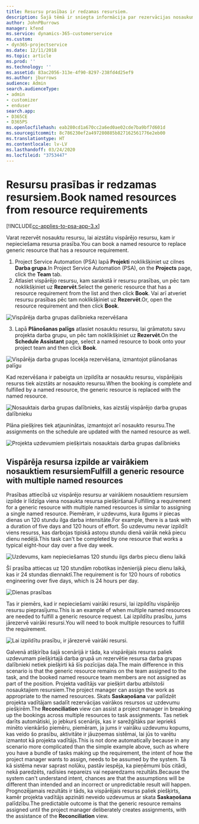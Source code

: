 ```yaml
---
title: Resursu prasības ir redzamas resursiem.
description: Šajā tēmā ir sniegta informācija par rezervācijas nosaukumu resursiem attiecībā uz vispārējo resursu prasībām.
author: JohnPBurrows
manager: kfend
ms.service: dynamics-365-customerservice
ms.custom:
- dyn365-projectservice
ms.date: 12/11/2018
ms.topic: article
ms.prod: ''
ms.technology: ''
ms.assetid: 83ac2056-313e-4f90-8297-238fd4d25ef9
ms.author: jburrows
audience: Admin
search.audienceType:
- admin
- customizer
- enduser
search.app:
- D365CE
- D365PS
ms.openlocfilehash: eab280cd1a670cc2a6ed0ae02cde7ba9bf7d601d
ms.sourcegitcommit: 8c786230ef2a497280885b827162561776e2eb00
ms.translationtype: HT
ms.contentlocale: lv-LV
ms.lasthandoff: 03/24/2020
ms.locfileid: "3753447"
---
```

# <a name="book-named-resources-from-resource-requirements"></a><span data-ttu-id="a7ba4-103">Resursu prasības ir redzamas resursiem.</span><span class="sxs-lookup"><span data-stu-id="a7ba4-103">Book named resources from resource requirements</span></span>

[!INCLUDE[cc-applies-to-psa-app-3.x](../includes/cc-applies-to-psa-app-3x.md)]

<span data-ttu-id="a7ba4-104">Varat rezervēt nosauktu resursu, lai aizstātu vispārējo resursu, kam ir nepieciešama resursa prasība.</span><span class="sxs-lookup"><span data-stu-id="a7ba4-104">You can book a named resource to replace generic resource that has a resource requirement.</span></span>

1. <span data-ttu-id="a7ba4-105">Project Service Automation (PSA) lapā **Projekti** noklikšķiniet uz cilnes **Darba grupa**.</span><span class="sxs-lookup"><span data-stu-id="a7ba4-105">In Project Service Automation (PSA), on the **Projects** page, click the **Team** tab.</span></span>
2. <span data-ttu-id="a7ba4-106">Atlasiet vispārējo resursu, kam sarakstā ir resursu prasības, un pēc tam noklikšķiniet uz **Rezervēt**.</span><span class="sxs-lookup"><span data-stu-id="a7ba4-106">Select the generic resource that has a resource requirement from the list and then click **Book**.</span></span> <span data-ttu-id="a7ba4-107">Vai arī atveriet resursu prasības pēc tam noklikšķiniet uz **Rezervēt**.</span><span class="sxs-lookup"><span data-stu-id="a7ba4-107">Or, open the resource requirement and then click **Book**.</span></span>


![Vispārēja darba grupas dalībnieka rezervēšana](media/RM-how-to-14.png)


3. <span data-ttu-id="a7ba4-109">Lapā **Plānošanas palīgs** atlasiet nosauktu resursu, lai grāmatotu savu projekta darba grupu, un pēc tam noklikšķiniet uz **Rezervēt**.</span><span class="sxs-lookup"><span data-stu-id="a7ba4-109">On the **Schedule Assistant** page, select a named resource to book onto your project team and then click **Book**.</span></span>

![Vispārēja darba grupas locekļa rezervēšana, izmantojot plānošanas palīgu](media/RM-how-to-15.png)

<span data-ttu-id="a7ba4-111">Kad rezervēšana ir pabeigta un izpildīta ar nosauktu resursu, vispārējais resurss tiek aizstāts ar nosaukto resursu.</span><span class="sxs-lookup"><span data-stu-id="a7ba4-111">When the booking is complete and fulfilled by a named resource, the generic resource is replaced with the named resource.</span></span>

![Nosauktais darba grupas dalībnieks, kas aizstāj vispārējo darba grupas dalībnieku](media/RM-how-to-16.png)

<span data-ttu-id="a7ba4-113">Plāna piešķires tiek atjauninātas, izmantojot arī nosaukto resursu.</span><span class="sxs-lookup"><span data-stu-id="a7ba4-113">The assignments on the schedule are updated with the named resource as well.</span></span>

![Projekta uzdevumiem piešķirtais nosauktais darba grupas dalībnieks](media/RM-how-to-17.png)

## <a name="fulfill-a-generic-resource-with-multiple-named-resources"></a><span data-ttu-id="a7ba4-115">Vispārēja resursa izpilde ar vairākiem nosauktiem resursiem</span><span class="sxs-lookup"><span data-stu-id="a7ba4-115">Fulfill a generic resource with multiple named resources</span></span>
<span data-ttu-id="a7ba4-116">Prasības attiecībā uz vispārējo resursu ar vairākiem nosauktiem resursiem izpilde ir līdzīga viena nosaukta resursa piešķiršanai.</span><span class="sxs-lookup"><span data-stu-id="a7ba4-116">Fulfilling a requirement for a generic resource with multiple named resources is similar to assigning a single named resource.</span></span> <span data-ttu-id="a7ba4-117">Piemēram, ir uzdevums, kura ilgums ir piecas dienas un 120 stundu ilga darba intensitāte.</span><span class="sxs-lookup"><span data-stu-id="a7ba4-117">For example, there is a task with a duration of five days and 120 hours of effort.</span></span> <span data-ttu-id="a7ba4-118">Šo uzdevumu nevar izpildīt viens resurss, kas darbojas tipiskā astoņu stundu dienā vairāk nekā piecu dienu nedēļā.</span><span class="sxs-lookup"><span data-stu-id="a7ba4-118">This task can't be completed by one resource that works a typical eight-hour day over a five day week.</span></span> 

![Uzdevums, kam nepieciešamas 120 stundu ilgs darbs piecu dienu laikā](media/RM-how-to-21.png)

<span data-ttu-id="a7ba4-120">Šī prasība attiecas uz 120 stundām robotikas inženierijā piecu dienu laikā, kas ir 24 stundas diennaktī.</span><span class="sxs-lookup"><span data-stu-id="a7ba4-120">The requirement is for 120 hours of robotics engineering over five days, which is 24 hours per day.</span></span>

![Dienas prasības](media/RM-how-to-22.png)

<span data-ttu-id="a7ba4-122">Tas ir piemērs, kad ir nepieciešami vairāki resursi, lai izpildītu vispārējo resursu pieprasījumu.</span><span class="sxs-lookup"><span data-stu-id="a7ba4-122">This is an example of when multiple named resources are needed to fulfill a generic resource request.</span></span> <span data-ttu-id="a7ba4-123">Lai izpildītu prasību, jums jārezervē vairāki resursi.</span><span class="sxs-lookup"><span data-stu-id="a7ba4-123">You will need to book multiple resources to fulfill the requirement.</span></span>

![Lai izpildītu prasību, ir jārezervē vairāki resursi.](media/RM-how-to-23.png)

<span data-ttu-id="a7ba4-125">Galvenā atšķirība šajā scenārijā ir tāda, ka vispārējais resurss paliek uzdevumam piešķirtajā darba grupā un rezervētie resursa darba grupas dalībnieki netiek piešķirti kā šīs pozīcijas daļa.</span><span class="sxs-lookup"><span data-stu-id="a7ba4-125">The main difference in this scenario is that the generic resource remains on the team assigned to the task, and the booked named resource team members are not assigned as part of the position.</span></span> <span data-ttu-id="a7ba4-126">Projekta vadītājs var piešķirt darbu atbilstoši nosauktajiem resursiem.</span><span class="sxs-lookup"><span data-stu-id="a7ba4-126">The project manager can assign the work as appropriate to the named resources.</span></span> <span data-ttu-id="a7ba4-127">Skats **Saskaņošana** var palīdzēt projekta vadītājam sadalīt rezervācijas vairākos resursos uz uzdevumu piešķirēm.</span><span class="sxs-lookup"><span data-stu-id="a7ba4-127">The **Reconciliation** view can assist a project manager in breaking up the bookings across multiple resources to task assignments.</span></span> <span data-ttu-id="a7ba4-128">Tas netiek darīts automātiski, jo jebkurš scenārijs, kas ir sarežģītāks par iepriekš minēto vienkāršo piemēru, piemēram, ja jums ir vairāku uzdevumu kopums, kas veido šo prasību, aktivitāte ir jāuzņemas sistēmai, lai jūs to varētu izmantot kā projekta vadītājs.</span><span class="sxs-lookup"><span data-stu-id="a7ba4-128">This is not done automatically because in any scenario more complicated than the simple example above, such as where you have a bundle of tasks making up the requirement, the intent of how the project manager wants to assign, needs to be assumed by the system.</span></span> <span data-ttu-id="a7ba4-129">Tā kā sistēma nevar saprast nolūku, pastāv iespēja, ka pieņēmumi būs citādi, nekā paredzēts, radīsies nepareizs vai neparedzams rezultāts.</span><span class="sxs-lookup"><span data-stu-id="a7ba4-129">Because the system can't understand intent, chances are that the assumptions will be different than intended and an incorrect or unpredictable result will happen.</span></span> <span data-ttu-id="a7ba4-130">Prognozējamais rezultāts ir tāds, ka vispārējais resurss paliek piešķirts, kamēr projekta vadītājs apzināti neveido uzdevumus ar skata **Saskaņošana** palīdzību.</span><span class="sxs-lookup"><span data-stu-id="a7ba4-130">The predictable outcome is that the generic resource remains assigned until the project manager deliberately creates assignments, with the assistance of the **Reconciliation** view.</span></span>


